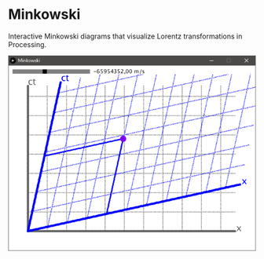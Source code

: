 # Minkowski
Interactive Minkowski diagrams that visualize Lorentz transformations in Processing.

![Screenshot](https://github.com/fwcd/Minkowski/blob/master/screenshot.png?raw=true)
